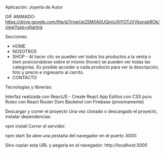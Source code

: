 Aplicación: Joyería de Autor 

GIF ANIMADO: https://drive.google.com/file/d/1rnwUe25M0A0UQjmUXIYOTJVVksnsbROk/view?usp=sharing

Secciones:
- HOME
- NOSOTROS
- SHOP - Al hacer clic se pueden ver todos los productos a la venta o bien posicionádose sobre el mismo (hover) se pueden ver todas las categorías. Es posible acceder a cada producto para ver la descripción, foto y precio e ingresarlo al carrito. 
- CONTACTO

Tecnologías y librerías:

Interfaz realizada con ReactJS - Create React App
Estilos con CSS puro
Ruteo con React Router Dom
Backend con Firebase (proximamente)

Descargar y correr el proyecto
Una vez clonado o descargado el proyecto, instalar dependencias:

npm install
Correr el servidor:

npm start
Se abre una pestaña del navegador en el puerto 3000:

Sino copiar esta URL y pegarla en el navegador: http://localhost:3000

